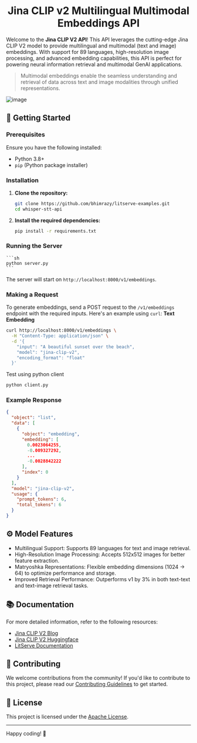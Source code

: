 <h1 align="center">Jina CLIP v2 Multilingual Multimodal Embeddings API</h1>

Welcome to the **Jina CLIP V2 API**! This API leverages the cutting-edge Jina CLIP V2 model to provide multilingual and multimodal (text and image) embeddings. With support for 89 languages, high-resolution image processing, and advanced embedding capabilities, this API is perfect for powering neural information retrieval and multimodal GenAI applications.

> Multimodal embeddings enable the seamless understanding and retrieval of data across text and image modalities through unified representations.

![image](https://github.com/user-attachments/assets/d078f4a3-3b7a-4932-b69d-1fdf8ceb0031)

## 🚀 Getting Started

### Prerequisites

Ensure you have the following installed:
- Python 3.8+
- `pip` (Python package installer)

### Installation

1. **Clone the repository:**
    ```sh
    git clone https://github.com/bhimrazy/litserve-examples.git
    cd whisper-stt-api
    ```

2. **Install the required dependencies:**
    ```sh
    pip install -r requirements.txt
    ```

### Running the Server
    ```sh
    python server.py
    ```

The server will start on `http://localhost:8000/v1/embeddings`.

### Making a Request

To generate embeddings, send a POST request to the `/v1/embeddings` endpoint with the required inputs. Here's an example using `curl`:
**Text Embedding**
```sh
curl http://localhost:8000/v1/embeddings \
  -H "Content-Type: application/json" \
  -d '{
    "input": "A beautiful sunset over the beach",
    "model": "jina-clip-v2",
    "encoding_format": "float"
  }'
```

Test using python client
```sh
python client.py
```

### Example Response

```json
{
  "object": "list",
  "data": [
    {
      "object": "embedding",
      "embedding": [
        0.0023064255,
        -0.009327292,
        ...
        -0.0028842222
      ],
      "index": 0
    }
  ],
  "model": "jina-clip-v2",
  "usage": {
    "prompt_tokens": 6,
    "total_tokens": 6
  }
}

```

## ⚙️ Model Features
- Multilingual Support: Supports 89 languages for text and image retrieval.
- High-Resolution Image Processing: Accepts 512x512 images for better feature extraction.
- Matryoshka Representations: Flexible embedding dimensions (1024 → 64) to optimize performance and storage.
- Improved Retrieval Performance: Outperforms v1 by 3% in both text-text and text-image retrieval tasks.

## 📚 Documentation

For more detailed information, refer to the following resources:
- [Jina CLIP V2 Blog](https://jina.ai/news/jina-clip-v2-multilingual-multimodal-embeddings-for-text-and-images/)
- [Jina CLIP V2 Huggingface](https://huggingface.co/jinaai/jina-clip-v2)
- [LitServe Documentation](https://github.com/Lightning-AI/litserve)

## 🤝 Contributing

We welcome contributions from the community! If you'd like to contribute to this project, please read our [Contributing Guidelines](../CONTRIBUTING.md) to get started.

## 📜 License

This project is licensed under the [Apache License](../LICENSE).

---

Happy coding! 🎉
